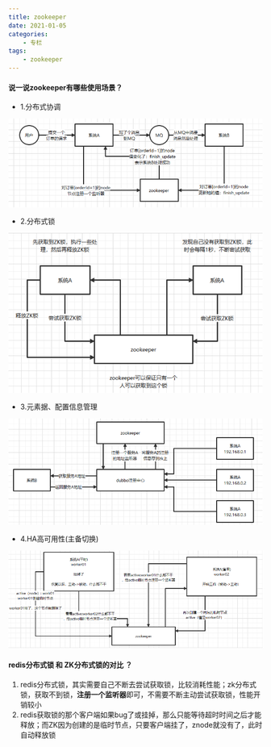 ```yaml
---
title: zookeeper
date: 2021-01-05
categories:
    - 专栏
tags:
    - zookeeper
---
```


#### 说一说zookeeper有哪些使用场景？

- 1.分布式协调

![分布式系统顺序性](/images/面试/zookeeper-分布式协调.png)

- 2.分布式锁

![分布式系统顺序性](/images/面试/zookeeper-分布式锁.png)

- 3.元素据、配置信息管理

![分布式系统顺序性](/images/面试/zookeeper-元素据、配置信息管理.png)

- 4.HA高可用性(主备切换)

![分布式系统顺序性](/images/面试/zookeeper-HA高可用性.png)

#### redis分布式锁 和 ZK分布式锁的对比 ？

1. redis分布式锁，其实需要自己不断去尝试获取锁，比较消耗性能；zk分布式锁，获取不到锁，**注册一个监听器**即可，不需要不断主动尝试获取锁，性能开销较小
2. redis获取锁的那个客户端如果bug了或挂掉，那么只能等待超时时间之后才能释放；而ZK因为创建的是临时节点，只要客户端挂了，znode就没有了，此时自动释放锁

